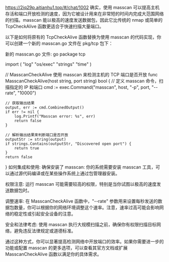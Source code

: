 https://2iq29p.aitianhu1.top/#/chat/1002
确实，使用 masscan 可以提高主机存活和端口开放检测的速度，因为它被设计用来在非常短的时间内完成大范围网络的扫描。masscan 能以极高的速度发送数据包，因此它比传统的 nmap 或简单的 TcpCheckAlive 函数更适合于快速扫描大量端口。

以下是如何将原有的 TcpCheckAlive 函数替换为使用 masscan 的代码实现，你可以创建一个新的 masscan.go 文件在 pkg/tcp 包下：

新的 masscan.go 文件:
go
package tcp

import (
	"log"
	"os/exec"
	"strings"
	"time"
)

// MasscanCheckAlive 使用 masscan 来检测主机的 TCP 端口是否开放
func MasscanCheckAlive(host string, port string) bool {
	// 定义 masscan 命令，扫描指定的 IP 和端口
	cmd := exec.Command("masscan", host, "-p", port, "--rate", "10000")

	// 获取输出结果
	output, err := cmd.CombinedOutput()
	if err != nil {
		log.Printf("Masscan error: %s", err)
		return false
	}

	// 解析输出结果来判断端口是否开放
	outputStr := string(output)
	if strings.Contains(outputStr, "Discovered open port") {
		return true
	}
	return false
}
如何集成和使用:
确保安装了 masscan: 你的系统需要安装 masscan 工具，可以通过源代码编译或在某些操作系统上通过包管理器安装。

权限注意: 运行 masscan 可能需要较高的权限，特别是当你试图以极高的速度发送数据包时。

调整速率: 在 MasscanCheckAlive 函数中，"--rate" 参数用来设置每秒发送的数据包数量，你可以根据你的网络环境调整这个速率。注意，速率过高可能会影响网络的稳定性或引起安全设备的注意。

安全和法律考虑: 使用 masscan 执行大规模扫描之前，确保你有权限扫描目标网络，避免违反法律规定或道德标准。

通过这种方式，你可以显著提高检测网络中开放端口的效率。如果你需要进一步的功能或配置 masscan 的更多选项，可以查看其官方文档或扩展 MasscanCheckAlive 函数以满足你的具体需求。

